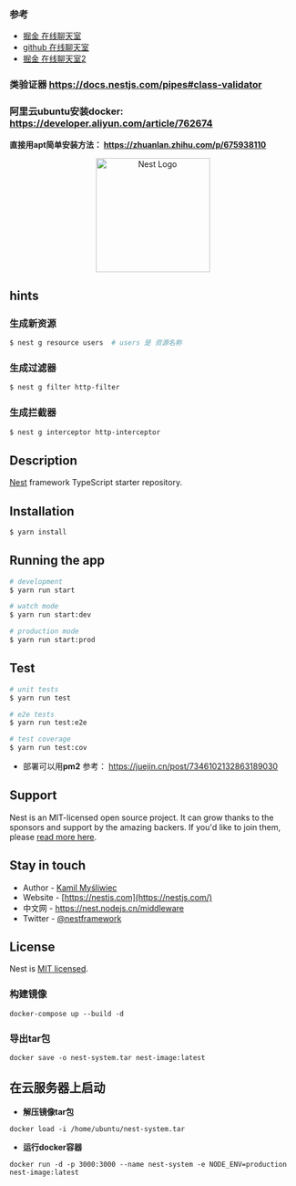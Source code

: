 ### 参考

- [掘金 在线聊天室](https://juejin.cn/post/7295681529606832138)
- [github 在线聊天室](https://github.com/mcmcCat/mmcat-messaging-nest)
- [掘金 在线聊天室2](https://juejin.cn/post/7296089060833722383)

### 类验证器 https://docs.nestjs.com/pipes#class-validator

### 阿里云ubuntu安装docker: https://developer.aliyun.com/article/762674
 **直接用apt简单安装方法： https://zhuanlan.zhihu.com/p/675938110**

<p align="center">
  <a href="http://nestjs.com/" target="blank"><img src="https://nestjs.com/img/logo-small.svg" width="200" alt="Nest Logo" /></a>
</p>

[circleci-image]: https://img.shields.io/circleci/build/github/nestjs/nest/master?token=abc123def456
[circleci-url]: https://circleci.com/gh/nestjs/nest

## hints

### 生成新资源

```bash
$ nest g resource users  # users 是 资源名称
```

### 生成过滤器

```bash
$ nest g filter http-filter
```

### 生成拦截器

```bash
$ nest g interceptor http-interceptor
```

## Description

[Nest](https://github.com/nestjs/nest) framework TypeScript starter repository.

## Installation

```bash
$ yarn install
```

## Running the app

```bash
# development
$ yarn run start

# watch mode
$ yarn run start:dev

# production mode
$ yarn run start:prod
```

## Test

```bash
# unit tests
$ yarn run test

# e2e tests
$ yarn run test:e2e

# test coverage
$ yarn run test:cov
```


* 部署可以用**pm2** 参考： https://juejin.cn/post/7346102132863189030
## Support

Nest is an MIT-licensed open source project. It can grow thanks to the sponsors and support by the amazing backers. If you'd like to join them, please [read more here](https://docs.nestjs.com/support).

## Stay in touch

- Author - [Kamil Myśliwiec](https://kamilmysliwiec.com)
- Website - [https://nestjs.com](https://nestjs.com/)
- 中文网 - https://nest.nodejs.cn/middleware
- Twitter - [@nestframework](https://twitter.com/nestframework)

## License

Nest is [MIT licensed](LICENSE).


### 构建镜像

```
docker-compose up --build -d

```

### 导出tar包

```
docker save -o nest-system.tar nest-image:latest

```

## 在云服务器上启动

- **解压镜像tar包**

```
docker load -i /home/ubuntu/nest-system.tar

```

- **运行docker容器**

```
docker run -d -p 3000:3000 --name nest-system -e NODE_ENV=production nest-image:latest

```